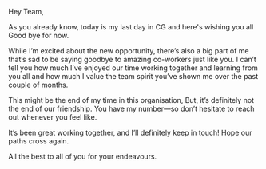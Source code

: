 Hey Team,

As you already know, today is my last day in CG and here's wishing you all Good bye for now. 

While I’m excited about the new opportunity, there’s also a big part of me that’s sad to be saying goodbye to amazing co-workers just like you. I can’t tell you how much I’ve enjoyed our time working together and learning from you all and how much I value the team spirit you’ve shown me over the past couple of months.

This might be the end of my time in this organisation, But, it’s definitely not the end of our friendship. You have my number—so don’t hesitate to reach out whenever you feel like. 

It’s been great working together, and I’ll definitely keep in touch! Hope our paths cross again.

All the best to all of you for your endeavours.
